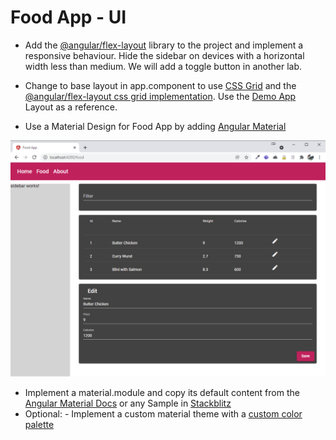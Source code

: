 # Food App - UI

- Add the [@angular/flex-layout](https://github.com/angular/flex-layout/wiki) library to the project and implement a responsive behaviour. Hide the sidebar on devices with a horizontal width less than medium. We will add a toggle button in another lab.

- Change to base layout in app.component to use [CSS Grid](https://css-tricks.com/snippets/css/complete-guide-grid/) and the [@angular/flex-layout css grid implementation](https://github.com/angular/flex-layout/blob/master/guides/Grid.md). Use the [Demo App](https://github.com/arambazamba/ng-dev/blob/main/Demos/06-UI/UserInterface/src/app/app.component.html) Layout as a reference.

- Use a Material Design for Food App by adding [Angular Material](https://material.angular.io/guide/getting-started)

![material](_images/material.png)

- Implement a material.module and copy its default content from the [Angular Material Docs](https://material.angular.io/components/categories) or any Sample in [Stackblitz](https://stackblitz.com/run?file=src/app/badge-overview-example.ts)
- Optional: - Implement a custom material theme with a [custom color palette](https://material.io/resources/color/#!/?view.left=0&view.right=0)

